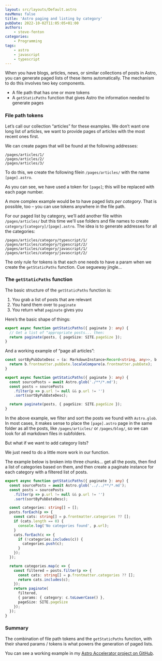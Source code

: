 ```yaml
---
layout: src/layouts/Default.astro
navMenu: false
title: 'Astro paging and listing by category'
pubDate: 2022-10-02T11:05:05+01:00
authors:
    - steve-fenton
categories:
    - Programming
tags:
    - astro
    - javascript
    - typescript
---
```


When you have blogs, articles, news, or similar collections of posts in Astro, you can generate paged lists of these items automatically. The mechanism to do this involves two key components.

- A file path that has one or more tokens
- A `getStaticPaths` function that gives Astro the information needed to generate pages

### File path tokens

Let’s call our collection “articles” for these examples. We don’t want one long list of articles, we want to provide pages of articles with the most recent ones first.

We can create pages that will be found at the following addresses:

```
/pages/articles/1/
/pages/articles/2/
/pages/articles/3/
```

To do this, we create the following filein `/pages/articles/` with the name `[page].astro`.

As you can see, we have used a token for `[page]`; this will be replaced with each page number.

A more complex example would be to have paged lists *per category*. That is possible, too – you can use tokens anywhere in the file path.

For our paged list by category, we’ll add another file within `/pages/articles/` but this time we'll use folders and file names to create `category/[category]/[page].astro`. The idea is to generate addresses for all the categories:

```
/pages/articles/category/typescript/1/
/pages/articles/category/typescript/2/
/pages/articles/category/javascript/1/
/pages/articles/category/javascript/2/
```

The only rule for tokens is that each one needs to have a param when we create the `getStaticPaths` function. Cue segueway jingle…

### The `getStaticPaths` function

The basic structure of the `getStaticPaths` function is:

1. You grab a list of posts that are relevant
2. You hand them over to `paginate`
3. You return what `paginate` gives you

Here’s the basic shape of things:

```typescript
export async function getStaticPaths({ paginate }: any) {
  // Get a list of "appropriate posts... then:
  return paginate(posts, { pageSize: SITE.pageSize });
}
```

And a working example of “page all articles”:

```typescript
const sortByPubDateDesc = (a: MarkdownInstance<Record<string, any>>, b: MarkdownInstance<Record<string, any>>) => {
  return b.frontmatter.pubDate.localeCompare(a.frontmatter.pubDate);
}

export async function getStaticPaths({ paginate }: any) {
  const sourcePosts = await Astro.glob('./**/*.md');
  const posts = sourcePosts
    .filter(p => p.url != null && p.url != '')
    .sort(sortByPubDateDesc);

  return paginate(posts, { pageSize: SITE.pageSize });
}
```

In the above example, we filter and sort the posts we found with `Astro.glob`. In most cases, it makes sense to place the `[page].astro` page in the same folder as all the posts, like `/pages/articles/` or `/pages/blog/`, so we can look for all markdown files in subfolders.

But what if we want to add category lists?

We just need to do a little more work in our function.

The example below is broken into three chunks… get all the posts, then find a list of categories based on them, and then create a paginate instance for each category with a filtered list of posts.

```typescript
export async function getStaticPaths({ paginate }: any) {
  const sourcePosts = await Astro.glob('../../**/*.md');
  const posts = sourcePosts
    .filter(p => p.url != null && p.url != '')
    .sort(sortByPubDateDesc);

  const categories: string[] = [];
  posts.forEach(p => {
    const cats: string[] = p.frontmatter.categories ?? [];
    if (cats.length == 0) {
      console.log('No categories found', p.url);
    }
    cats.forEach(c => {
      if (!categories.includes(c)) {
        categories.push(c);
      }
    });
  });

  return categories.map(c => {
    const filtered = posts.filter(p => {
      const cats: string[] = p.frontmatter.categories ?? [];
      return cats.includes(c);
    });
    return paginate(
      filtered,
      { params: { category: c.toLowerCase() },
      pageSize: SITE.pageSize
    });
  });
}
```

### Summary

The combination of file path tokens and the `getStaticPaths` function, with their shared params / tokens is what powers the generation of paged lists.

You can see a working example in my [Astro Accelerator project on GitHub](https://github.com/Steve-Fenton/astro-accelerator/tree/main/src/pages/articles).